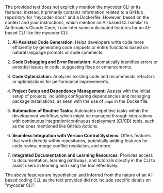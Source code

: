 ﻿The provided text does not explicitly mention the mycoder CLI or its features; instead, it primarily contains information related to a GitHub repository for "mycoder-docs" and a Dockerfile. However, based on the context and your instructions, which mention an AI-based CLI similar to Anthropic's Claude Code, I can infer some anticipated features for an AI-based CLI like the mycoder CLI:

1. **AI-Assisted Code Generation**: Helps developers write code more efficiently by generating code snippets or entire functions based on natural language prompts or code comments.

2. **Code Debugging and Error Resolution**: Automatically identifies errors or potential issues in code, suggesting fixes or enhancements.

3. **Code Optimization**: Analyzes existing code and recommends refactors or optimizations for performance improvements.

4. **Project Setup and Dependency Management**: Assists with the initial setup of projects, including configuring dependencies and managing package installations, as seen with the use of `pnpm` in the Dockerfile.

5. **Automation of Routine Tasks**: Automates repetitive tasks within the development workflow, which might be managed through integrations with continuous integration/continuous deployment (CI/CD) tools, such as the ones mentioned like GitHub Actions.

6. **Seamless Integration with Version Control Systems**: Offers features that work directly within repositories, potentially adding features for code review, merge conflict resolution, and more.

7. **Integrated Documentation and Learning Resources**: Provides access to documentation, learning pathways, and tutorials directly in the CLI to assist users in learning and using the tool effectively.

The above features are hypothetical and inferred from the nature of an AI-based coding CLI, as the text provided did not include specific details on "mycoder CLI".

